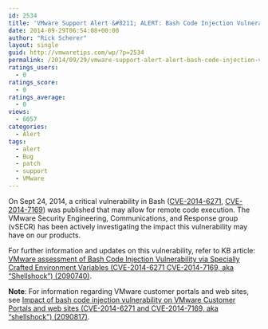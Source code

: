 ```yaml
---
id: 2534
title: 'VMware Support Alert &#8211; ALERT: Bash Code Injection Vulnerability aka Shellshock'
date: 2014-09-29T06:54:08+00:00
author: "Rick Scherer"
layout: single
guid: http://vmwaretips.com/wp/?p=2534
permalink: /2014/09/29/vmware-support-alert-alert-bash-code-injection-vulnerability-aka-shellshock/
ratings_users:
  - 0
ratings_score:
  - 0
ratings_average:
  - 0
views:
  - 6057
categories:
  - Alert
tags:
  - alert
  - Bug
  - patch
  - support
  - VMware
---
```

On Sept 24, 2014, a critical vulnerability in Bash (<a href="http://1.usa.gov/1rxLH4h" target="_blank">CVE-2014-6271</a>, <a href="http://1.usa.gov/1tbkocU" target="_blank">CVE-2014-7169</a>) was published that may allow for remote code execution. The VMware Security Engineering, Communications, and Response group (vSECR) has been actively investigating the impact this vulnerability may have on our products.

For further information and updates on this vulnerability, refer to KB article: <a href="http://vmw.re/1tbkocV" target="_blank"><br /> VMware assessment of Bash Code Injection Vulnerability via Specially Crafted Environment Variables (CVE-2014-6271 CVE-2014-7169, aka “Shellshock”) (2090740)</a>.

**Note**: For information regarding VMware customer portals and web sites, see <a href="http://vmw.re/1tbkm4N" target="_blank">Impact of bash code injection vulnerability on VMware Customer Portals and web sites (CVE-2014-6271 and CVE-2014-7169, aka “shellshock”) (2090817)</a>.

&nbsp;